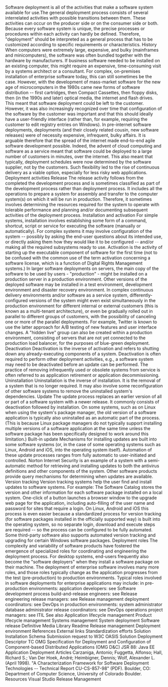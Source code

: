 Software deployment is all of the activities that make a software system
available for use.The general deployment process consists of several
interrelated activities with possible transitions between them. These
activities can occur on the producer side or on the consumer side or
both. Because every software system is unique, the precise processes or
procedures within each activity can hardly be defined. Therefore,
\"deployment\" should be interpreted as a general process that has to be
customized according to specific requirements or characteristics.
History When computers were extremely large, expensive, and bulky
(mainframes and minicomputers), the software was often bundled together
with the hardware by manufacturers. If business software needed to be
installed on an existing computer, this might require an expensive,
time-consuming visit by a systems architect or a consultant. For
complex, on-premises installation of enterprise software today, this can
still sometimes be the case. However, with the development of
mass-market software for the new age of microcomputers in the 1980s came
new forms of software distribution -- first cartridges, then Compact
Cassettes, then floppy disks, then (in the 1990s and later) optical
media, the internet and flash drives. This meant that software
deployment could be left to the customer. However, it was also
increasingly recognized over time that configuration of the software by
the customer was important and that this should ideally have a
user-friendly interface (rather than, for example, requiring the
customer to edit registry entries on Windows). In pre-internet software
deployments, deployments (and their closely related cousin, new software
releases) were of necessity expensive, infrequent, bulky affairs. It is
arguable therefore that the spread of the internet made end-to-end agile
software development possible. Indeed, the advent of cloud computing and
software as a service meant that software could be deployed to a large
number of customers in minutes, over the internet. This also meant that
typically, deployment schedules were now determined by the software
supplier, not by the customers. Such flexibility led to the rise of
continuous delivery as a viable option, especially for less risky web
applications. Deployment activities Release The release activity follows
from the completed the development process and is sometimes classified
as part of the development process rather than deployment process. It
includes all the operations to prepare a system for assembly and
transfer to the computer system(s) on which it will be run in
production. Therefore, it sometimes involves determining the resources
required for the system to operate with tolerable performance and
planning and/or documenting subsequent activities of the deployment
process. Installation and activation For simple systems, installation
involves establishing some form of a command, shortcut, script or
service for executing the software (manually or automatically). For
complex systems it may involve configuration of the system -- possibly
by asking the end-user questions about its intended use, or directly
asking them how they would like it to be configured -- and/or making all
the required subsystems ready to use. Activation is the activity of
starting up the executable component of software for the first time (not
to be confused with the common use of the term activation concerning a
software license, which is a function of Digital Rights Management
systems.) In larger software deployments on servers, the main copy of
the software to be used by users - \"production\" - might be installed
on a production server in a production environment. Other versions of
the deployed software may be installed in a test environment,
development environment and disaster recovery environment. In complex
continuous delivery environments and/or software as a service system,
differently-configured versions of the system might even exist
simultaneously in the production environment for different internal or
external customers (this is known as a multi-tenant architecture), or
even be gradually rolled out in parallel to different groups of
customers, with the possibility of canceling one or more of the parallel
deployments. For example, Twitter is known to use the latter approach
for A/B testing of new features and user interface changes. A \"hidden
live\" group can also be created within a production environment,
consisting of servers that are not yet connected to the production load
balancer, for the purposes of blue-green deployment. Deactivation
Deactivation is the inverse of activation and refers to shutting down
any already-executing components of a system. Deactivation is often
required to perform other deployment activities, e.g., a software system
may need to be deactivated before an update can be performed. The
practice of removing infrequently used or obsolete systems from service
is often referred to as application retirement or application
decommissioning. Uninstallation Uninstallation is the inverse of
installation. It is the removal of a system that is no longer required.
It may also involve some reconfiguration of other software systems to
remove the uninstalled system\'s dependencies. Update The update process
replaces an earlier version of all or part of a software system with a
newer release. It commonly consists of deactivation followed by
installation. On some systems, such as on Linux when using the system\'s
package manager, the old version of a software application is typically
also uninstalled as an automatic part of the process. (This is because
Linux package managers do not typically support installing multiple
versions of a software application at the same time unless the software
package has been specifically designed to work around this limitation.)
Built-in update Mechanisms for installing updates are built into some
software systems (or, in the case of some operating systems such as
Linux, Android and iOS, into the operating system itself). Automation of
these update processes ranges from fully automatic to user-initiated and
controlled. Norton Internet Security is an example of a system with a
semi-automatic method for retrieving and installing updates to both the
antivirus definitions and other components of the system. Other software
products provide query mechanisms for determining when updates are
available. Version tracking Version tracking systems help the user find
and install updates to software systems. For example: The Software
Catalog stores the version and other information for each software
package installed on a local system. One-click of a button launches a
browser window to the upgrade web page for the application, including
auto-filling of the user name and password for sites that require a
login. On Linux, Android and iOS this process is even easier because a
standardized process for version tracking (for software packages
installed in the officially supported way) is built into the operating
system, so no separate login, download and execute steps are required --
so the process can be configured to be fully automated. Some third-party
software also supports automated version tracking and upgrading for
certain Windows software packages. Deployment roles The complexity and
variability of software products have fostered the emergence of
specialized roles for coordinating and engineering the deployment
process. For desktop systems, end-users frequently also become the
\"software deployers\" when they install a software package on their
machine. The deployment of enterprise software involves many more roles,
and those roles typically change as the application progresses from the
test (pre-production) to production environments. Typical roles involved
in software deployments for enterprise applications may include: in
pre-production environments: application developers: see Software
development process build-and-release engineers: see Release engineering
release managers: see Release management deployment coordinators: see
DevOps in production environments: system administrator database
administrator release coordinators: see DevOps operations project
managers: see ITIL See also Application lifecycle management Product
lifecycle management Systems management System deployment Software
release Definitive Media Library Readme Release management Deployment
environment References External links Standardization efforts Solution
Installation Schema Submission request to W3C OASIS Solution Deployment
Descriptor TC OMG Specification for Deployment and Configuration of
Component-based Distributed Applications (OMG D&C) JSR 88: Java EE
Application Deployment Articles Carzaniga, Antonio; Fuggetta, Alfonso;
Hall, Richard S.; Van Der Hoek, André; Heimbigner, Dennis; Wolf,
Alexander L. (April 1998). \"A Characterization Framework for Software
Deployment Technologies -- Technical Report CU-CS-857-98\" (PDF).
Boulder, CO: Department of Computer Science, University of Colorado
Boulder. Resources Visual Studio Release Management
